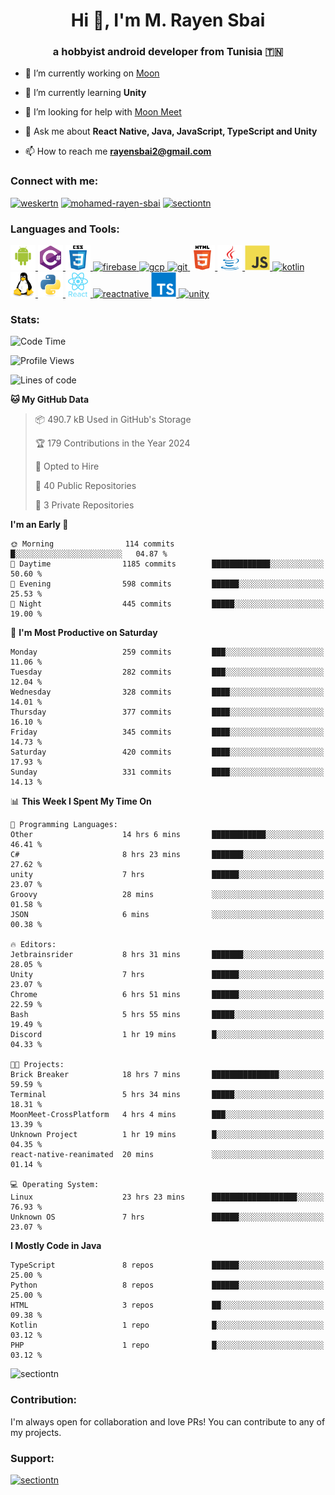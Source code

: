 <h1 style="text-align: center;">Hi 👋, I'm M. Rayen Sbai</h1>
<h3 style="text-align: center;">a hobbyist android developer from Tunisia 🇹🇳</h3>

- 🔭 I’m currently working on [Moon](https://github.com/MoonMeet/)

- 🌱 I’m currently learning **Unity**

- 🤝 I’m looking for help with [Moon Meet](https://github.com/MoonMeet/MoonMeet-CrossPlatform)

- 💬 Ask me about **React Native, Java, JavaScript, TypeScript and Unity**

- 📫 How to reach me **rayensbai2@gmail.com**

<h3 style="text-align: left;">Connect with me:</h3>
<p style="text-align: left;">
<a href="https://twitter.com/weskertn" target="blank"><img style="text-align: center;" src="https://raw.githubusercontent.com/rahuldkjain/github-profile-readme-generator/master/src/images/icons/Social/twitter.svg" alt="weskertn" height="30" width="40" /></a>
<a href="https://linkedin.com/in/mohamed-rayen-sbai" target="blank"><img style="text-align: center;" src="https://raw.githubusercontent.com/rahuldkjain/github-profile-readme-generator/master/src/images/icons/Social/linked-in-alt.svg" alt="mohamed-rayen-sbai" height="30" width="40" /></a>
<a href="https://www.youtube.com/@SectionTN" target="blank"><img style="text-align: center" src="https://raw.githubusercontent.com/rahuldkjain/github-profile-readme-generator/master/src/images/icons/Social/youtube.svg" alt="sectiontn" height="30" width="40" /></a>
</p>

<h3 style="text-align: left">Languages and Tools:</h3>
<p style="text-align: left;"> <a href="https://developer.android.com" target="_blank" rel="noreferrer"> <img src="https://raw.githubusercontent.com/devicons/devicon/master/icons/android/android-original-wordmark.svg" alt="android" width="40" height="40"/> </a> <a href="https://www.w3schools.com/cs/" target="_blank" rel="noreferrer"> <img src="https://raw.githubusercontent.com/devicons/devicon/master/icons/csharp/csharp-original.svg" alt="csharp" width="40" height="40"/> </a> <a href="https://www.w3schools.com/css/" target="_blank" rel="noreferrer"> <img src="https://raw.githubusercontent.com/devicons/devicon/master/icons/css3/css3-original-wordmark.svg" alt="css3" width="40" height="40"/> </a> <a href="https://firebase.google.com/" target="_blank" rel="noreferrer"> <img src="https://www.vectorlogo.zone/logos/firebase/firebase-icon.svg" alt="firebase" width="40" height="40"/> </a> <a href="https://cloud.google.com" target="_blank" rel="noreferrer"> <img src="https://www.vectorlogo.zone/logos/google_cloud/google_cloud-icon.svg" alt="gcp" width="40" height="40"/> </a> <a href="https://git-scm.com/" target="_blank" rel="noreferrer"> <img src="https://www.vectorlogo.zone/logos/git-scm/git-scm-icon.svg" alt="git" width="40" height="40"/> </a> <a href="https://www.w3.org/html/" target="_blank" rel="noreferrer"> <img src="https://raw.githubusercontent.com/devicons/devicon/master/icons/html5/html5-original-wordmark.svg" alt="html5" width="40" height="40"/> </a> <a href="https://www.java.com" target="_blank" rel="noreferrer"> <img src="https://raw.githubusercontent.com/devicons/devicon/master/icons/java/java-original.svg" alt="java" width="40" height="40"/> </a> <a href="https://developer.mozilla.org/en-US/docs/Web/JavaScript" target="_blank" rel="noreferrer"> <img src="https://raw.githubusercontent.com/devicons/devicon/master/icons/javascript/javascript-original.svg" alt="javascript" width="40" height="40"/> </a> <a href="https://kotlinlang.org" target="_blank" rel="noreferrer"> <img src="https://www.vectorlogo.zone/logos/kotlinlang/kotlinlang-icon.svg" alt="kotlin" width="40" height="40"/> </a> <a href="https://www.linux.org/" target="_blank" rel="noreferrer"> <img src="https://raw.githubusercontent.com/devicons/devicon/master/icons/linux/linux-original.svg" alt="linux" width="40" height="40"/> </a> <a href="https://www.python.org" target="_blank" rel="noreferrer"> <img src="https://raw.githubusercontent.com/devicons/devicon/master/icons/python/python-original.svg" alt="python" width="40" height="40"/> </a> <a href="https://reactjs.org/" target="_blank" rel="noreferrer"> <img src="https://raw.githubusercontent.com/devicons/devicon/master/icons/react/react-original-wordmark.svg" alt="react" width="40" height="40"/> </a> <a href="https://reactnative.dev/" target="_blank" rel="noreferrer"> <img src="https://reactnative.dev/img/header_logo.svg" alt="reactnative" width="40" height="40"/> </a> <a href="https://www.typescriptlang.org/" target="_blank" rel="noreferrer"> <img src="https://raw.githubusercontent.com/devicons/devicon/master/icons/typescript/typescript-original.svg" alt="typescript" width="40" height="40"/> </a> <a href="https://unity.com/" target="_blank" rel="noreferrer"> <img src="https://www.vectorlogo.zone/logos/unity3d/unity3d-icon.svg" alt="unity" width="40" height="40"/> </a> </p>

<h3 align="left">Stats:</h3>

<!--START_SECTION:SECTIONTN-->
![Code Time](http://img.shields.io/badge/Code%20Time-449%20hrs%2021%20mins-blue)

![Profile Views](http://img.shields.io/badge/Profile%20Views-0-blue)

![Lines of code](https://img.shields.io/badge/From%20Hello%20World%20I%27ve%20Written-1.5%20million%20lines%20of%20code-blue)

**🐱 My GitHub Data** 

> 📦 490.7 kB Used in GitHub's Storage 
 > 
> 🏆 179 Contributions in the Year 2024
 > 
> 💼 Opted to Hire
 > 
> 📜 40 Public Repositories 
 > 
> 🔑 3 Private Repositories 
 > 
**I'm an Early 🐤** 

```text
🌞 Morning                114 commits         █░░░░░░░░░░░░░░░░░░░░░░░░   04.87 % 
🌆 Daytime                1185 commits        █████████████░░░░░░░░░░░░   50.60 % 
🌃 Evening                598 commits         ██████░░░░░░░░░░░░░░░░░░░   25.53 % 
🌙 Night                  445 commits         █████░░░░░░░░░░░░░░░░░░░░   19.00 % 
```
📅 **I'm Most Productive on Saturday** 

```text
Monday                   259 commits         ███░░░░░░░░░░░░░░░░░░░░░░   11.06 % 
Tuesday                  282 commits         ███░░░░░░░░░░░░░░░░░░░░░░   12.04 % 
Wednesday                328 commits         ████░░░░░░░░░░░░░░░░░░░░░   14.01 % 
Thursday                 377 commits         ████░░░░░░░░░░░░░░░░░░░░░   16.10 % 
Friday                   345 commits         ████░░░░░░░░░░░░░░░░░░░░░   14.73 % 
Saturday                 420 commits         ████░░░░░░░░░░░░░░░░░░░░░   17.93 % 
Sunday                   331 commits         ████░░░░░░░░░░░░░░░░░░░░░   14.13 % 
```


📊 **This Week I Spent My Time On** 

```text
💬 Programming Languages: 
Other                    14 hrs 6 mins       ████████████░░░░░░░░░░░░░   46.41 % 
C#                       8 hrs 23 mins       ███████░░░░░░░░░░░░░░░░░░   27.62 % 
unity                    7 hrs               ██████░░░░░░░░░░░░░░░░░░░   23.07 % 
Groovy                   28 mins             ░░░░░░░░░░░░░░░░░░░░░░░░░   01.58 % 
JSON                     6 mins              ░░░░░░░░░░░░░░░░░░░░░░░░░   00.38 % 

🔥 Editors: 
Jetbrainsrider           8 hrs 31 mins       ███████░░░░░░░░░░░░░░░░░░   28.05 % 
Unity                    7 hrs               ██████░░░░░░░░░░░░░░░░░░░   23.07 % 
Chrome                   6 hrs 51 mins       ██████░░░░░░░░░░░░░░░░░░░   22.59 % 
Bash                     5 hrs 55 mins       █████░░░░░░░░░░░░░░░░░░░░   19.49 % 
Discord                  1 hr 19 mins        █░░░░░░░░░░░░░░░░░░░░░░░░   04.33 % 

🐱‍💻 Projects: 
Brick Breaker            18 hrs 7 mins       ███████████████░░░░░░░░░░   59.59 % 
Terminal                 5 hrs 34 mins       █████░░░░░░░░░░░░░░░░░░░░   18.31 % 
MoonMeet-CrossPlatform   4 hrs 4 mins        ███░░░░░░░░░░░░░░░░░░░░░░   13.39 % 
Unknown Project          1 hr 19 mins        █░░░░░░░░░░░░░░░░░░░░░░░░   04.35 % 
react-native-reanimated  20 mins             ░░░░░░░░░░░░░░░░░░░░░░░░░   01.14 % 

💻 Operating System: 
Linux                    23 hrs 23 mins      ███████████████████░░░░░░   76.93 % 
Unknown OS               7 hrs               ██████░░░░░░░░░░░░░░░░░░░   23.07 % 
```

**I Mostly Code in Java** 

```text
TypeScript               8 repos             ██████░░░░░░░░░░░░░░░░░░░   25.00 % 
Python                   8 repos             ██████░░░░░░░░░░░░░░░░░░░   25.00 % 
HTML                     3 repos             ██░░░░░░░░░░░░░░░░░░░░░░░   09.38 % 
Kotlin                   1 repo              █░░░░░░░░░░░░░░░░░░░░░░░░   03.12 % 
PHP                      1 repo              █░░░░░░░░░░░░░░░░░░░░░░░░   03.12 % 
```




<!--END_SECTION:SECTIONTN-->

<div style="text-align:left;">
<p> <img src="https://github-readme-streak-stats.herokuapp.com/?user=sectiontn&theme=dark" alt="sectiontn" /> </p>
</div>

<h3 style="text-align: left;">Contribution:</h3>
I'm always open for collaboration and love PRs! You can contribute to any of my projects.

<h3 style="text-align: left;">Support:</h3>
<p><a href="https://www.buymeacoffee.com/sectiontn"> <img style="text-align: left;" src="https://cdn.buymeacoffee.com/buttons/v2/default-yellow.png" height="50" width="210" alt="sectiontn" /></a></p><br><br>
